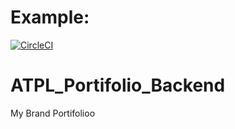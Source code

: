 # Example:
[![CircleCI](https://circleci.com/gh/acele-happy/ATPL_Portifolio_Backend.svg?style=svg)](https://circleci.com/gh/circleci/circleci-docs)

# ATPL_Portifolio_Backend
My Brand Portifolioo
